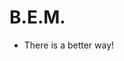 # B.E.M.

<aside class="notes">
    <ul>
        <li>There is a better way!</li>
    </ul>
</aside>
